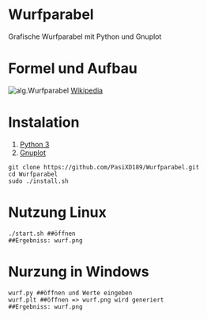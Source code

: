 # Wurfparabel
Grafische Wurfparabel mit Python und Gnuplot

# Formel und Aufbau
![alg.Wurfparabel](https://upload.wikimedia.org/wikipedia/commons/b/b4/Wurfparabel_Zusammenfassung_aktualisierung.png)
[Wikipedia](https://de.wikipedia.org/wiki/Wurfparabel)

# Instalation
1. [Python 3](https://www.python.org/)
2. [Gnuplot](http://www.gnuplot.info/)
```
git clone https://github.com/PasiXD189/Wurfparabel.git
cd Wurfparabel
sudo ./install.sh
```

# Nutzung Linux
```
./start.sh ##öffnen
##Ergebniss: wurf.png 
```

# Nurzung in Windows
```
wurf.py ##öffnen und Werte eingeben
wurf.plt ##öffnen => wurf.png wird generiert
##Ergebniss: wurf.png
```

